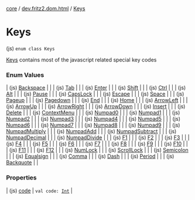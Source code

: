 [core](../../index.md) / [dev.fritz2.dom.html](../index.md) / [Keys](./index.md)

# Keys

(js) `enum class Keys`

[Keys](./index.md) contains most of the javascript related special key codes

### Enum Values

| (js) [Backspace](-backspace.md) |  |
| (js) [Tab](-tab.md) |  |
| (js) [Enter](-enter.md) |  |
| (js) [Shift](-shift.md) |  |
| (js) [Ctrl](-ctrl.md) |  |
| (js) [Alt](-alt.md) |  |
| (js) [Pause](-pause.md) |  |
| (js) [CapsLock](-caps-lock.md) |  |
| (js) [Escape](-escape.md) |  |
| (js) [Space](-space.md) |  |
| (js) [Pageup](-pageup.md) |  |
| (js) [Pagedown](-pagedown.md) |  |
| (js) [End](-end.md) |  |
| (js) [Home](-home.md) |  |
| (js) [ArrowLeft](-arrow-left.md) |  |
| (js) [ArrowUp](-arrow-up.md) |  |
| (js) [ArrowRight](-arrow-right.md) |  |
| (js) [ArrowDown](-arrow-down.md) |  |
| (js) [Insert](-insert.md) |  |
| (js) [Delete](-delete.md) |  |
| (js) [ContextMenu](-context-menu.md) |  |
| (js) [Numpad0](-numpad0.md) |  |
| (js) [Numpad1](-numpad1.md) |  |
| (js) [Numpad2](-numpad2.md) |  |
| (js) [Numpad3](-numpad3.md) |  |
| (js) [Numpad4](-numpad4.md) |  |
| (js) [Numpad5](-numpad5.md) |  |
| (js) [Numpad6](-numpad6.md) |  |
| (js) [Numpad7](-numpad7.md) |  |
| (js) [Numpad8](-numpad8.md) |  |
| (js) [Numpad9](-numpad9.md) |  |
| (js) [NumpadMultiply](-numpad-multiply.md) |  |
| (js) [NumpadAdd](-numpad-add.md) |  |
| (js) [NumpadSubtract](-numpad-subtract.md) |  |
| (js) [NumpadDecimal](-numpad-decimal.md) |  |
| (js) [NumpadDivide](-numpad-divide.md) |  |
| (js) [F1](-f1.md) |  |
| (js) [F2](-f2.md) |  |
| (js) [F3](-f3.md) |  |
| (js) [F4](-f4.md) |  |
| (js) [F5](-f5.md) |  |
| (js) [F6](-f6.md) |  |
| (js) [F7](-f7.md) |  |
| (js) [F8](-f8.md) |  |
| (js) [F9](-f9.md) |  |
| (js) [F10](-f10.md) |  |
| (js) [F11](-f11.md) |  |
| (js) [F12](-f12.md) |  |
| (js) [NumLock](-num-lock.md) |  |
| (js) [ScrollLock](-scroll-lock.md) |  |
| (js) [Semicolon](-semicolon.md) |  |
| (js) [Equalsign](-equalsign.md) |  |
| (js) [Comma](-comma.md) |  |
| (js) [Dash](-dash.md) |  |
| (js) [Period](-period.md) |  |
| (js) [Backquote](-backquote.md) |  |

### Properties

| (js) [code](code.md) | `val code: `[`Int`](https://kotlinlang.org/api/latest/jvm/stdlib/kotlin/-int/index.html) |


